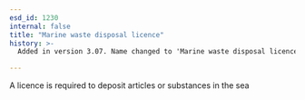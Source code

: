 ```yaml
---
esd_id: 1230
internal: false
title: "Marine waste disposal licence"
history: >-
  Added in version 3.07. Name changed to 'Marine waste disposal licence' in version 4.00.

---
```


A licence is required to deposit articles or substances in the sea

